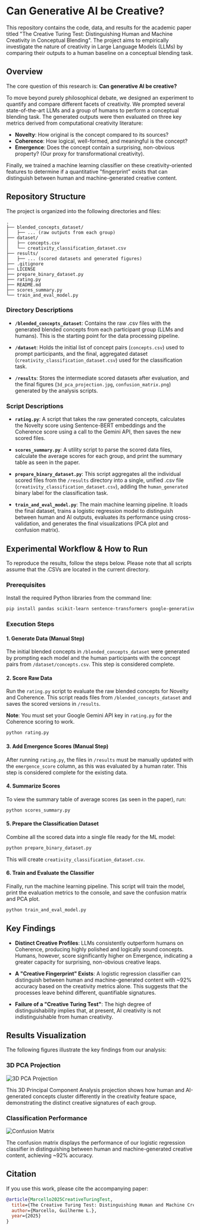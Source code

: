 # Can Generative AI be Creative?

This repository contains the code, data, and results for the academic paper titled "The Creative Turing Test: Distinguishing Human and Machine Creativity in Conceptual Blending". The project aims to empirically investigate the nature of creativity in Large Language Models (LLMs) by comparing their outputs to a human baseline on a conceptual blending task.

## Overview

The core question of this research is: **Can generative AI be creative?**

To move beyond purely philosophical debate, we designed an experiment to quantify and compare different facets of creativity. We prompted several state-of-the-art LLMs and a group of humans to perform a conceptual blending task. The generated outputs were then evaluated on three key metrics derived from computational creativity literature:

- **Novelty**: How original is the concept compared to its sources?
- **Coherence**: How logical, well-formed, and meaningful is the concept?
- **Emergence**: Does the concept contain a surprising, non-obvious property? (Our proxy for transformational creativity).

Finally, we trained a machine learning classifier on these creativity-oriented features to determine if a quantitative "fingerprint" exists that can distinguish between human and machine-generated creative content.

## Repository Structure

The project is organized into the following directories and files:

```
.
├── blended_concepts_dataset/
│   ├── ... (raw outputs from each group)
├── dataset/
│   ├── concepts.csv
│   └── creativity_classification_dataset.csv
├── results/
│   ├── ... (scored datasets and generated figures)
├── .gitignore
├── LICENSE
├── prepare_binary_dataset.py
├── rating.py
├── README.md
├── scores_summary.py
└── train_and_eval_model.py
```

### Directory Descriptions

- **`/blended_concepts_dataset`**: Contains the raw .csv files with the generated blended concepts from each participant group (LLMs and humans). This is the starting point for the data processing pipeline.

- **`/dataset`**: Holds the initial list of concept pairs (`concepts.csv`) used to prompt participants, and the final, aggregated dataset (`creativity_classification_dataset.csv`) used for the classification task.

- **`/results`**: Stores the intermediate scored datasets after evaluation, and the final figures (`3d_pca_projection.jpg`, `confusion_matrix.png`) generated by the analysis scripts.

### Script Descriptions

- **`rating.py`**: A script that takes the raw generated concepts, calculates the Novelty score using Sentence-BERT embeddings and the Coherence score using a call to the Gemini API, then saves the new scored files.

- **`scores_summary.py`**: A utility script to parse the scored data files, calculate the average scores for each group, and print the summary table as seen in the paper.

- **`prepare_binary_dataset.py`**: This script aggregates all the individual scored files from the `/results` directory into a single, unified .csv file (`creativity_classification_dataset.csv`), adding the `human_generated` binary label for the classification task.

- **`train_and_eval_model.py`**: The main machine learning pipeline. It loads the final dataset, trains a logistic regression model to distinguish between human and AI outputs, evaluates its performance using cross-validation, and generates the final visualizations (PCA plot and confusion matrix).

## Experimental Workflow & How to Run

To reproduce the results, follow the steps below. Please note that all scripts assume that the .CSVs are located in the current directory.

### Prerequisites

Install the required Python libraries from the command line:

```bash
pip install pandas scikit-learn sentence-transformers google-generativeai matplotlib seaborn tqdm
```

### Execution Steps

#### 1. Generate Data (Manual Step)
The initial blended concepts in `/blended_concepts_dataset` were generated by prompting each model and the human participants with the concept pairs from `/dataset/concepts.csv`. This step is considered complete.

#### 2. Score Raw Data
Run the `rating.py` script to evaluate the raw blended concepts for Novelty and Coherence. This script reads files from `/blended_concepts_dataset` and saves the scored versions in `/results`.

**Note**: You must set your Google Gemini API key in `rating.py` for the Coherence scoring to work.

```bash
python rating.py
```

#### 3. Add Emergence Scores (Manual Step)
After running `rating.py`, the files in `/results` must be manually updated with the `emergence_score` column, as this was evaluated by a human rater. This step is considered complete for the existing data.

#### 4. Summarize Scores
To view the summary table of average scores (as seen in the paper), run:

```bash
python scores_summary.py
```

#### 5. Prepare the Classification Dataset
Combine all the scored data into a single file ready for the ML model:

```bash
python prepare_binary_dataset.py
```

This will create `creativity_classification_dataset.csv`.

#### 6. Train and Evaluate the Classifier
Finally, run the machine learning pipeline. This script will train the model, print the evaluation metrics to the console, and save the confusion matrix and PCA plot.

```bash
python train_and_eval_model.py
```

## Key Findings

- **Distinct Creative Profiles**: LLMs consistently outperform humans on Coherence, producing highly polished and logically sound concepts. Humans, however, score significantly higher on Emergence, indicating a greater capacity for surprising, non-obvious creative leaps.

- **A "Creative Fingerprint" Exists**: A logistic regression classifier can distinguish between human and machine-generated content with ~92% accuracy based on the creativity metrics alone. This suggests that the processes leave behind different, quantifiable signatures.

- **Failure of a "Creative Turing Test"**: The high degree of distinguishability implies that, at present, AI creativity is not indistinguishable from human creativity.

## Results Visualization

The following figures illustrate the key findings from our analysis:

### 3D PCA Projection
![3D PCA Projection](results/3d_pca_projection.png)

This 3D Principal Component Analysis projection shows how human and AI-generated concepts cluster differently in the creativity feature space, demonstrating the distinct creative signatures of each group.

### Classification Performance
![Confusion Matrix](results/confusion_matrix.png)

The confusion matrix displays the performance of our logistic regression classifier in distinguishing between human and machine-generated creative content, achieving ~92% accuracy.

## Citation

If you use this work, please cite the accompanying paper:

```bibtex
@article{Marcello2025CreativeTuringTest,
  title={The Creative Turing Test: Distinguishing Human and Machine Creativity in Conceptual Blending},
  author={Marcello, Guilherme L.},
  year={2025}
}
```